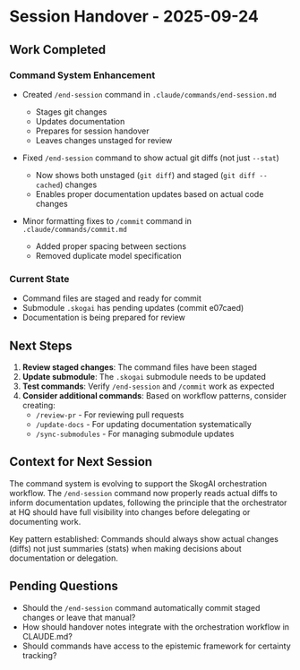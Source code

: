 # Session Handover - 2025-09-24

## Work Completed

### Command System Enhancement
- Created `/end-session` command in `.claude/commands/end-session.md`
  - Stages git changes
  - Updates documentation
  - Prepares for session handover
  - Leaves changes unstaged for review

- Fixed `/end-session` command to show actual git diffs (not just `--stat`)
  - Now shows both unstaged (`git diff`) and staged (`git diff --cached`) changes
  - Enables proper documentation updates based on actual code changes

- Minor formatting fixes to `/commit` command in `.claude/commands/commit.md`
  - Added proper spacing between sections
  - Removed duplicate model specification

### Current State
- Command files are staged and ready for commit
- Submodule `.skogai` has pending updates (commit e07caed)
- Documentation is being prepared for review

## Next Steps

1. **Review staged changes**: The command files have been staged
2. **Update submodule**: The `.skogai` submodule needs to be updated
3. **Test commands**: Verify `/end-session` and `/commit` work as expected
4. **Consider additional commands**: Based on workflow patterns, consider creating:
   - `/review-pr` - For reviewing pull requests
   - `/update-docs` - For updating documentation systematically
   - `/sync-submodules` - For managing submodule updates

## Context for Next Session

The command system is evolving to support the SkogAI orchestration workflow. The `/end-session` command now properly reads actual diffs to inform documentation updates, following the principle that the orchestrator at HQ should have full visibility into changes before delegating or documenting work.

Key pattern established: Commands should always show actual changes (diffs) not just summaries (stats) when making decisions about documentation or delegation.

## Pending Questions

- Should the `/end-session` command automatically commit staged changes or leave that manual?
- How should handover notes integrate with the orchestration workflow in CLAUDE.md?
- Should commands have access to the epistemic framework for certainty tracking?